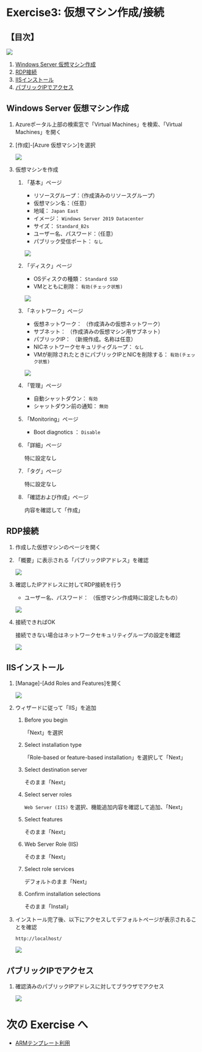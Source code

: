 # Exercise3: 仮想マシン作成/接続

## 【目次】

![](images/ex03-0000-vm.png)

1. [Windows Server 仮想マシン作成](#windows-server-仮想マシン作成)
1. [RDP接続](#rdp接続)
1. [IISインストール](#iisインストール)
1. [パブリックIPでアクセス](#パブリックipでアクセス)


## Windows Server 仮想マシン作成

1. Azureポータル上部の検索窓で「Virtual Machines」を検索、「Virtual Machines」を開く

1. [作成]-[Azure 仮想マシン]を選択

    ![](images/ex03-0101-vm.png)

1. 仮想マシンを作成

    1. 「基本」ページ

        * リソースグループ：（作成済みのリソースグループ）
        * 仮想マシン名：（任意）
        * 地域： `Japan East`
        * イメージ： `Windows Server 2019 Datacenter`
        * サイズ： `Standard_B2s`
        * ユーザー名、パスワード：（任意）
        * パブリック受信ポート： `なし`

        ![](images/ex03-0102-vm.png)

    1. 「ディスク」ページ

        * OSディスクの種類： `Standard SSD`
        * VMとともに削除： `有効(チェック状態)`

        ![](images/ex03-0103-vm.png)

    1. 「ネットワーク」ページ

        * 仮想ネットワーク： （作成済みの仮想ネットワーク）
        * サブネット： （作成済みの仮想マシン用サブネット）
        * パブリックIP： （新規作成。名称は任意）
        * NICネットワークセキュリティグループ： `なし`
        * VMが削除されたときにパブリックIPとNICを削除する： `有効(チェック状態)`

        ![](images/ex03-0104-vm.png)

    1. 「管理」ページ

        * 自動シャットダウン： `有効`
        * シャットダウン前の通知： `無効`

    1. 「Monitoring」ページ

        * Boot diagnotics ： `Disable`
    
    1. 「詳細」ページ

        特に設定なし

    1. 「タグ」ページ

        特に設定なし

    1. 「確認および作成」ページ

        内容を確認して「作成」


## RDP接続

1. 作成した仮想マシンのページを開く

1. 「概要」に表示される「パブリックIPアドレス」を確認

    ![](images/ex03-0201-vm.png)

1. 確認したIPアドレスに対してRDP接続を行う

    * ユーザー名、パスワード： （仮想マシン作成時に設定したもの）

    ![](images/ex03-0202-vm.png)

1. 接続できればOK

    接続できない場合はネットワークセキュリティグループの設定を確認

    ![](images/ex03-0203-vm.png)


## IISインストール

1. [Manage]-[Add Roles and Features]を開く

    ![](images/ex03-0301-vm.png)

1. ウィザードに従って「IIS」を追加

    1. Before you begin

        「Next」を選択

    1. Select installation type

        「Role-based or feature-based installation」を選択して「Next」

    1. Select destination server

        そのまま「Next」
    
    1. Select server roles

        `Web Server (IIS)` を選択、機能追加内容を確認して追加、「Next」

    1. Select features

        そのまま「Next」

    1. Web Server Role (IIS)

        そのまま「Next」

    1. Select role services

        デフォルトのまま「Next」
    
    1. Confirm installation selections

        そのまま「Install」

  1. インストール完了後、以下にアクセスしてデフォルトページが表示されることを確認

      `http://localhost/`

      ![](images/ex03-0302-vm.png)


## パブリックIPでアクセス

1. 確認済みのパブリックIPアドレスに対してブラウザでアクセス

      ![](images/ex03-0401-vm.png)


# 次の Exercise へ

* [ARMテンプレート利用](exercise04.md)
